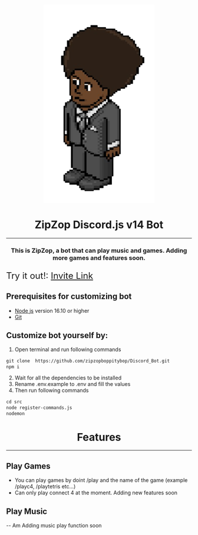 <div style="text-align:center"><img alt="Bot Icon" src="./src/images/pools_closed_chibi.png" /></div>
<h1 style="text-align:center">ZipZop Discord.js v14 Bot</h1>
<hr>
<h3 style="text-align:center">This is ZipZop, a bot that can play music and games. Adding more games and features soon.</h3>

<div style="font-size:1.5rem">

Try it out!: [Invite Link](https://discord.com/oauth2/authorize?client_id=1218657571779510303&scope=bot%20applications.commands)
</div>

## Prerequisites for customizing bot

- [Node js](https://nodejs.org/en/) version 16.10 or higher
- [Git](https://git-scm.com/downloads)

## Customize bot yourself by:

1. Open terminal and run following commands
```
git clone  https://github.com/zipzopboppitybop/Discord_Bot.git
npm i
```
2. Wait for all the dependencies to be installed
3. Rename .env.example to .env and fill the values
4. Then run following commands
```
cd src
node register-commands.js
nodemon
```

<h1 style="text-align:center">Features</h1>
<hr>

## Play Games
- You can play games by doint /play and the name of the game (example /playc4, /playtetris etc...)
- Can only play connect 4 at the moment. Adding new features soon

## Play Music
-- Am Adding music play function soon